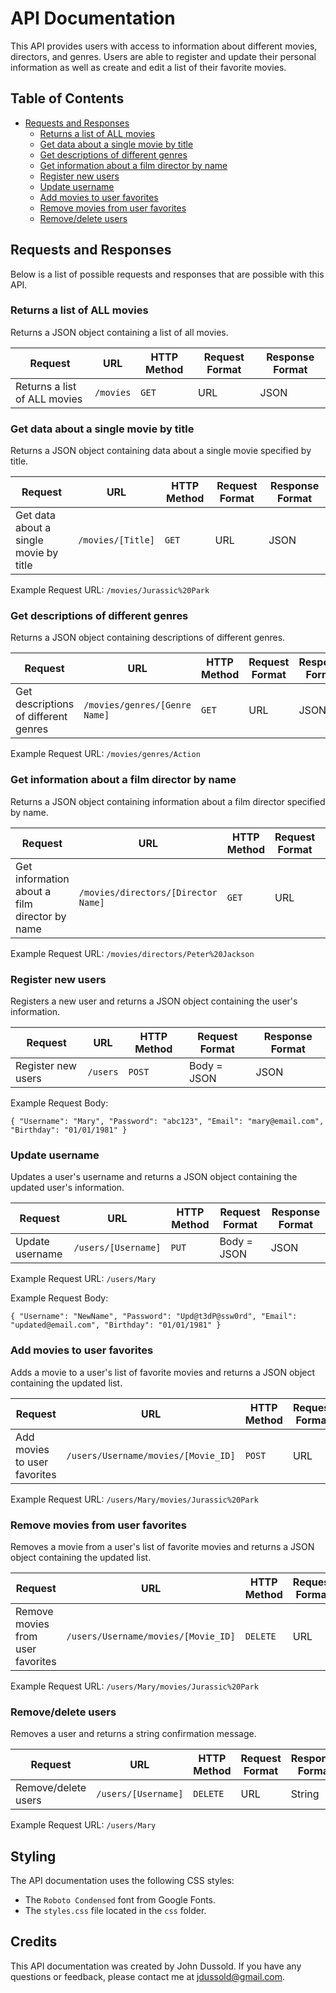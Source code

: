 API Documentation
=================

This API provides users with access to information about different movies, directors, and genres. Users are able to register and update their personal information as well as create and edit a list of their favorite movies.

Table of Contents
-----------------

-   [Requests and Responses](https://chat.openai.com/chat#requests-and-responses)
    -   [Returns a list of ALL movies](https://chat.openai.com/chat#returns-a-list-of-all-movies)
    -   [Get data about a single movie by title](https://chat.openai.com/chat#get-data-about-a-single-movie-by-title)
    -   [Get descriptions of different genres](https://chat.openai.com/chat#get-descriptions-of-different-genres)
    -   [Get information about a film director by name](https://chat.openai.com/chat#get-information-about-a-film-director-by-name)
    -   [Register new users](https://chat.openai.com/chat#register-new-users)
    -   [Update username](https://chat.openai.com/chat#update-username)
    -   [Add movies to user favorites](https://chat.openai.com/chat#add-movies-to-user-favorites)
    -   [Remove movies from user favorites](https://chat.openai.com/chat#remove-movies-from-user-favorites)
    -   [Remove/delete users](https://chat.openai.com/chat#remove-delete-users)

Requests and Responses
----------------------

Below is a list of possible requests and responses that are possible with this API.

### Returns a list of ALL movies

Returns a JSON object containing a list of all movies.

| Request | URL | HTTP Method | Request Format | Response Format |
| --- | --- | --- | --- | --- |
| Returns a list of ALL movies | `/movies` | `GET` | URL | JSON |

### Get data about a single movie by title

Returns a JSON object containing data about a single movie specified by title.

| Request | URL | HTTP Method | Request Format | Response Format |
| --- | --- | --- | --- | --- |
| Get data about a single movie by title | `/movies/[Title]` | `GET` | URL | JSON |

Example Request URL: `/movies/Jurassic%20Park`

### Get descriptions of different genres

Returns a JSON object containing descriptions of different genres.

| Request | URL | HTTP Method | Request Format | Response Format |
| --- | --- | --- | --- | --- |
| Get descriptions of different genres | `/movies/genres/[Genre Name]` | `GET` | URL | JSON |

Example Request URL: `/movies/genres/Action`

### Get information about a film director by name

Returns a JSON object containing information about a film director specified by name.

| Request | URL | HTTP Method | Request Format | Response Format |
| --- | --- | --- | --- | --- |
| Get information about a film director by name | `/movies/directors/[Director Name]` | `GET` | URL | JSON |

Example Request URL: `/movies/directors/Peter%20Jackson`

### Register new users

Registers a new user and returns a JSON object containing the user's information.

| Request | URL | HTTP Method | Request Format | Response Format |
| --- | --- | --- | --- | --- |
| Register new users | `/users` | `POST` | Body = JSON | JSON |

Example Request Body:

`{
  "Username": "Mary",
  "Password": "abc123",
  "Email": "mary@email.com",
  "Birthday": "01/01/1981"
}`

### Update username

Updates a user's username and returns a JSON object containing the updated user's information.

| Request | URL | HTTP Method | Request Format | Response Format |
| --- | --- | --- | --- | --- |
| Update username | `/users/[Username]` | `PUT` | Body = JSON | JSON |

Example Request URL: `/users/Mary`

Example Request Body:

`{
  "Username": "NewName",
  "Password": "Upd@t3dP@ssw0rd",
  "Email": "updated@email.com",
  "Birthday": "01/01/1981"
}`

### Add movies to user favorites

Adds a movie to a user's list of favorite movies and returns a JSON object containing the updated list.

| Request | URL | HTTP Method | Request Format | Response Format |
| --- | --- | --- | --- | --- |
| Add movies to user favorites | `/users/Username/movies/[Movie_ID]` | `POST` | URL | JSON |

Example Request URL: `/users/Mary/movies/Jurassic%20Park`

### Remove movies from user favorites

Removes a movie from a user's list of favorite movies and returns a JSON object containing the updated list.

| Request | URL | HTTP Method | Request Format | Response Format |
| --- | --- | --- | --- | --- |
| Remove movies from user favorites | `/users/Username/movies/[Movie_ID]` | `DELETE` | URL | JSON |

Example Request URL: `/users/Mary/movies/Jurassic%20Park`

### Remove/delete users

Removes a user and returns a string confirmation message.

| Request | URL | HTTP Method | Request Format | Response Format |
| --- | --- | --- | --- | --- |
| Remove/delete users | `/users/[Username]` | `DELETE` | URL | String |

Example Request URL: `/users/Mary`

Styling
-------

The API documentation uses the following CSS styles:

-   The `Roboto Condensed` font from Google Fonts.
-   The `styles.css` file located in the `css` folder.

Credits
-------

This API documentation was created by John Dussold. If you have any questions or feedback, please contact me at jdussold@gmail.com.
